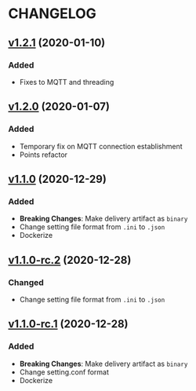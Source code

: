 # CHANGELOG

## [v1.2.1](https://github.com/NubeIO/lora-raw/tree/v1.2.1) (2020-01-10)

### Added

- Fixes to MQTT and threading


## [v1.2.0](https://github.com/NubeIO/lora-raw/tree/v1.2.0) (2020-01-07)

### Added

- Temporary fix on MQTT connection establishment
- Points refactor

## [v1.1.0](https://github.com/NubeIO/lora-raw/tree/v1.1.0) (2020-12-29)

### Added

- **Breaking Changes**: Make delivery artifact as `binary`
- Change setting file format from `.ini` to `.json`
- Dockerize

## [v1.1.0-rc.2](https://github.com/NubeIO/lora-raw/tree/v1.1.0-rc.2) (2020-12-28)

### Changed

- Change setting file format from `.ini` to `.json`

## [v1.1.0-rc.1](https://github.com/NubeIO/lora-raw/tree/v1.1.0-rc.1) (2020-12-28)

### Added

- **Breaking Changes**: Make delivery artifact as `binary`
- Change setting.conf format
- Dockerize

